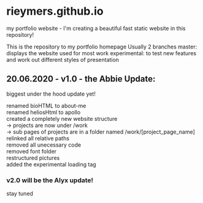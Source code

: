 # rieymers.github.io
my portfolio website - I'm creating a beautiful fast static website in this repository!

This is the repository to my portfolio homepage
Usually 2 branches
master: displays the website used for most work
experimental: to test new features and work out different styles of presentation


## 20.06.2020 - v1.0 - the Abbie Update:

biggest under the hood update yet!

renamed bioHTML to about-me  
renamed heliosHtml to apollo  
created a completely new website structure  
-> projects are now under /work  
-> sub pages of projects are in a folder named /work/[project_page_name]  
relinked all relative paths  
removed all unecessary code  
removed font folder  
restructured pictures  
added the experimental loading tag  



### v2.0 will be the Alyx update!  
stay tuned

